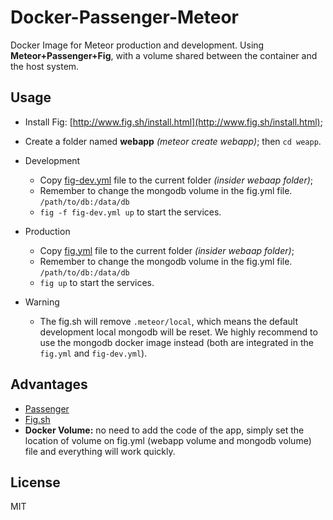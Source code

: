 # Docker-Passenger-Meteor

Docker Image for Meteor production and development. Using **Meteor+Passenger+Fig**, with a volume shared between the container and the host system.

## Usage
- Install Fig: [http://www.fig.sh/install.html](http://www.fig.sh/install.html);
- Create a folder named **webapp** *(meteor create webapp)*; then `cd weapp`.
- Development
    - Copy [fig-dev.yml](https://raw.githubusercontent.com/zhouzhuojie/docker-passenger-meteor/master/fig-dev.yml) file to the current folder *(insider webaap folder)*;
    - Remember to change the mongodb volume in the fig.yml file. `/path/to/db:/data/db`
    - `fig -f fig-dev.yml up` to start the services.
- Production
    - Copy [fig.yml](https://raw.githubusercontent.com/zhouzhuojie/docker-passenger-meteor/master/fig.yml) file to the current folder *(insider webaap folder)*;
    - Remember to change the mongodb volume in the fig.yml file. `/path/to/db:/data/db`
    - `fig up` to start the services.

- Warning
    - The fig.sh will remove `.meteor/local`, which means the default development local mongodb will be reset. We highly recommend to use the mongodb docker image instead (both are integrated in the `fig.yml` and `fig-dev.yml`). 


## Advantages
- [Passenger](https://github.com/phusion/passenger/wiki/Phusion-Passenger:-Meteor-tutorial)
- [Fig.sh](http://www.fig.sh/)
- **Docker Volume:** no need to add the code of the app, simply set the location of volume on fig.yml (webapp volume and mongodb volume) file and everything will work quickly.

## License
MIT
